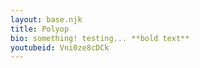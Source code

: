 ```yaml
---
layout: base.njk
title: Polyop
bio: something! testing... **bold text**
youtubeid: Vni0ze8cDCk
---
```

